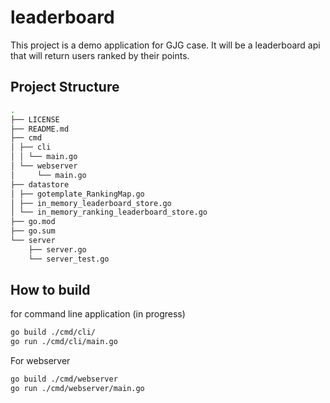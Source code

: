 # leaderboard

This project is a demo application for GJG case. It will be a leaderboard api 
that will return users ranked by their points.

## Project Structure 

```bash
.
├── LICENSE
├── README.md
├── cmd
│ ├── cli
│ │ └── main.go
│ └── webserver
│     └── main.go
├── datastore
│ ├── gotemplate_RankingMap.go
│ ├── in_memory_leaderboard_store.go
│ └── in_memory_ranking_leaderboard_store.go
├── go.mod
├── go.sum
└── server
    ├── server.go
    └── server_test.go

```


## How to build

for command line application (in progress)

```bash
go build ./cmd/cli/
go run ./cmd/cli/main.go
```

For webserver

```bash
go build ./cmd/webserver
go run ./cmd/webserver/main.go
```